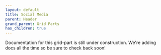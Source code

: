 ```yaml
---
layout: default
title: Social Media
parent: Header
grand_parent: Grid Parts
has_children: true
---
```


Documentation for this grid-part is still under construction. We're adding docs all the time so be sure to check back soon!